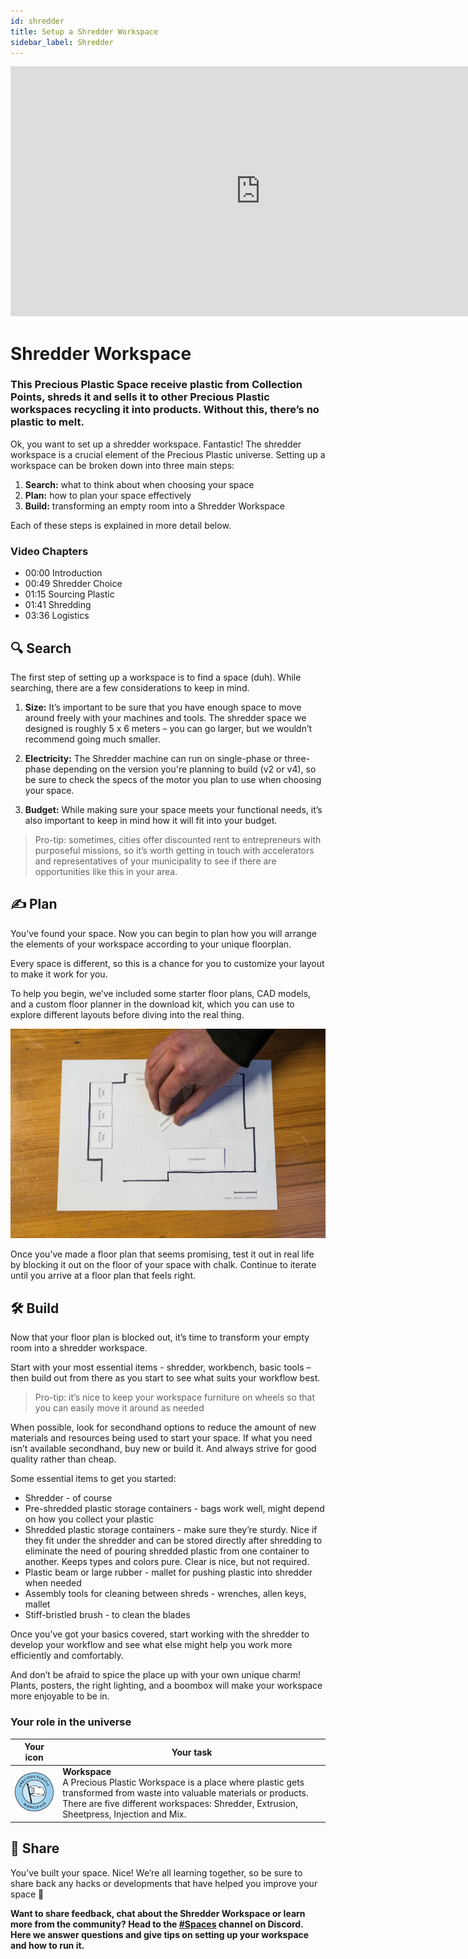 ```yaml
---
id: shredder
title: Setup a Shredder Workspace
sidebar_label: Shredder
---
```

<div class="videocontainer">
  <iframe width="800" height="400" src="https://www.youtube.com/embed/FFv4GR8ku38" frameborder="0" allow="accelerometer; autoplay; encrypted-media; gyroscope; picture-in-picture" allowfullscreen></iframe>
</div>

<style>
:root {
  --highlight: #37b4a3;
  --hover: #37b4a3;
}
</style>

# Shredder Workspace

<div class="videoChapters">
<div class="videoChaptersMain">

 ###  This Precious Plastic Space receive plastic from Collection Points,  shreds it and sells it to other Precious Plastic workspaces recycling it into products. Without this, there’s no plastic to melt.

Ok, you want to set up a shredder workspace. Fantastic! The shredder workspace is a crucial element of the Precious Plastic universe. Setting up a workspace can be broken down into three main steps:

1. <b>Search:</b> what to think about when choosing your space
2. <b>Plan:</b> how to plan your space effectively
3. <b>Build:</b> transforming an empty room into a Shredder Workspace

Each of these steps is explained in more detail below.


</div>
<div class="videoChaptersSidebar">

 ### Video Chapters

- 00:00 Introduction
- 00:49 Shredder Choice
- 01:15 Sourcing Plastic
- 01:41 Shredding
- 03:36 Logistics


</div>
</div>


 ## 🔍 Search

The first step of setting up a workspace is to find a space (duh). While searching, there are a few considerations to keep in mind.


1. <b>Size:</b> It’s important to be sure that you have enough space to move around freely with your machines and tools. The shredder space we designed is roughly 5 x 6 meters – you can go larger, but we wouldn’t recommend going much smaller.

2. <b>Electricity:</b> The Shredder machine can run on single-phase or three-phase depending on the version you're planning to build (v2 or v4), so be sure to check the specs of the motor you plan to use when choosing your space.

3. <b>Budget:</b> While making sure your space meets your functional needs, it’s also important to keep in mind how it will fit into your budget.

> Pro-tip: sometimes, cities offer discounted rent to entrepreneurs with purposeful missions, so it’s worth getting in touch with accelerators and representatives of your municipality to see if there are opportunities like this in your area.

 ## ✍️ Plan

You’ve found your space. Now you can begin to plan how you will arrange the elements of your workspace according to your unique floorplan.

Every space is different, so this is a chance for you to customize your layout to make it work for you.

To help you begin, we’ve included some starter floor plans, CAD models, and a custom floor planner in the download kit, which you can use to explore different layouts before diving into the real thing.

![Shredder Workspace](assets/spaces_shredder.jpg)

Once you’ve made a floor plan that seems promising, test it out in real life by blocking it out on the floor of your space with chalk. Continue to iterate until you arrive at a floor plan that feels right.


 ## 🛠 Build

Now that your floor plan is blocked out, it’s time to transform your empty room into a shredder workspace.

Start with your most essential items - shredder, workbench, basic tools – then build out from there as you start to see what suits your workflow best.

> Pro-tip: it’s nice to keep your workspace furniture on wheels so that you can easily move it around as needed

When possible, look for secondhand options to reduce the amount of new materials and resources being used to start your space. If what you need isn’t available secondhand, buy new or build it. And always strive for good quality rather than cheap.

Some essential items to get you started:

- Shredder - of course
- Pre-shredded plastic storage containers - bags work well, might depend on how you collect your plastic
- Shredded plastic storage containers - make sure they’re sturdy. Nice if they fit under the shredder and can be stored directly after shredding to eliminate the need of pouring shredded plastic from one container to another. Keeps types and colors pure. Clear is nice, but not required.
- Plastic beam or large rubber - mallet for pushing plastic into shredder when needed
- Assembly tools for cleaning between shreds - wrenches, allen keys, mallet
- Stiff-bristled brush - to clean the blades

Once you’ve got your basics covered, start working with the shredder to develop your workflow and see what else might help you work more efficiently and comfortably.

And don’t be afraid to spice the place up with your own unique charm! Plants, posters, the right lighting, and a boombox will make your workspace more enjoyable to be in.

 ### Your role in the universe
| Your icon  |  Your task |
|----------|----------------------|
| <img src="../assets/universe/badge-workspace.png" width="150"/>        |  __Workspace__ <br> A Precious Plastic Workspace is a place where plastic gets transformed from waste into valuable materials or products. There are five different workspaces: Shredder, Extrusion, Sheetpress, Injection and Mix. |

 ## 👋 Share

You’ve built your space. Nice! We’re all learning together, so be sure to share back any hacks or developments that have helped you improve your space 🙂

<b>Want to share feedback, chat about the Shredder Workspace or learn more from the community? Head to the [#Spaces](https://discordapp.com/invite/p92s237) channel on Discord. Here we answer questions and give tips on setting up your workspace and how to run it.</b>